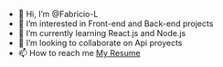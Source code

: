 - 👋 Hi, I’m @Fabricio-L
- 👀 I’m interested in Front-end and Back-end projects
- 🌱 I’m currently learning React.js and Node.js
- 💞️ I’m looking to collaborate on Api proyects
- 📫 How to reach me [My Resume](https://fabriciolukestik.site)
